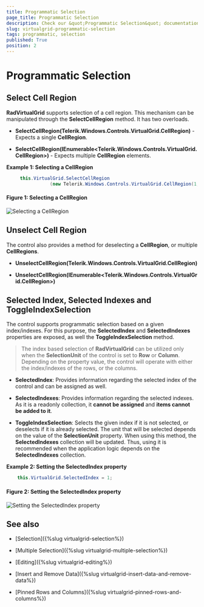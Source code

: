 ```yaml
---
title: Programmatic Selection
page_title: Programmatic Selection
description: Check our &quot;Programmatic Selection&quot; documentation article for the RadVirtualGrid {{ site.framework_name }} control.
slug: virtualgrid-programmatic-selection
tags: programmatic, selection
published: True
position: 2
---
```


# Programmatic Selection

## Select Cell Region

__RadVirtualGrid__ supports selection of a cell region. This mechanism can be manipulated through the __SelectCellRegion__ method. It has two overloads.

* __SelectCellRegion(Telerik.Windows.Controls.VirtualGrid.CellRegion)__ - Expects a single __CellRegion__.

* __SelectCellRegion(IEnumerable<Telerik.Windows.Controls.VirtualGrid.CellRegion>)__ - Expects multiple __CellRegion__ elements.

__Example 1: Selecting a CellRegion__
```C#
	 this.VirtualGrid.SelectCellRegion
                (new Telerik.Windows.Controls.VirtualGrid.CellRegion(1, 1, 2, 5));
```

#### __Figure 1: Selecting a CellRegion__
![Selecting a CellRegion](images/RadVirtualGrid_Selection_03.png)

## Unselect Cell Region

The control also provides a method for deselecting a __CellRegion__, or multiple __CellRegions__.

* __UnselectCellRegion(Telerik.Windows.Controls.VirtualGrid.CellRegion)__

* __UnselectCellRegion(IEnumerable<Telerik.Windows.Controls.VirtualGrid.CellRegion>)__

## Selected Index, Selected Indexes and ToggleIndexSelection

The control supports programmatic selection based on a given index/indexes. For this purpose, the __SelectedIndex__ and __SelectedIndexes__ properties are exposed, as well the __ToggleIndexSelection__ method.

> The index based selection of __RadVirtualGrid__ can be utilized only when the __SelectionUnit__ of the control is set to __Row__ or __Column__. Depending on the property value, the control will operate with either the index/indexes of the rows, or the columns.

* __SelectedIndex__: Provides information regarding the selected index of the control and can be assigned as well.

* __SelectedIndexes__: Provides information regarding the selected indexes. As it is a readonly collection, it __cannot be assigned__ and __items cannot be added to it__.

* __ToggleIndexSelection__: Selects the given index if it is not selected, or deselects if it is already selected. The unit that will be selected depends on the value of the __SelectionUnit__ property. When using this method, the __SelectedIndexes__ collection will be updated. Thus, using it is recommended when the application logic depends on the __SelectedIndexes__ collection.

__Example 2: Setting the SelectedIndex property__
```C#
	this.VirtualGrid.SelectedIndex = 1;
```

#### __Figure 2: Setting the SelectedIndex property__
![Setting the SelectedIndex property](images/RadVirtualGrid_Selection_04.png)


## See also

* [Selection]({%slug virtualgrid-selection%})

* [Multiple Selection]({%slug virtualgrid-multiple-selection%})

* [Editing]({%slug virtualgrid-editing%})

* [Insert and Remove Data]({%slug virtualgrid-insert-data-and-remove-data%})

* [Pinned Rows and Columns]({%slug virtualgrid-pinned-rows-and-columns%})